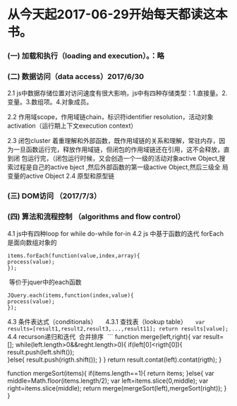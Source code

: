 # 从今天起2017-06-29开始每天都读这本书。

### (一) 加载和执行（loading and execution）。：略

### (二)  数据访问（data access）2017/6/30

  2.1 js中数据存储位置对访问速度有很大影响，js中有四种存储类型：1.直接量。2. 变量。3.数组项。4.对象成员。
  
  2.2 作用域scope，作用域链chain，标识符identifier resolution，活动对象activation（运行期上下文execution context）
  
  2.3 闭包cluster 着重理解和外部函数，既作用域链的关系和理解，常驻内存，因为一旦函数运行完，释放作用域链，但闭包的作用域链还在引用，这不会释放，直到闭       包运行完，（闭包运行时候，又会创造一个一级的活动对象active Object,搜索过程是自己的active bject ,然后外部函数的第一级active Object,然后三级全       局变量的active Object
  2.4 原型和原型链
  
### (三) DOM访问 （2017/7/3）

### (四) 算法和流程控制 （algorithms and  flow control） 
  4.1 js中有四种loop for while do-while for-in 
  4.2 js 中基于函数的迭代 forEach是面向数组对象的
  ```
  items.forEach(function(value,index,array){
  process(value);
  });
  ```
  等价于jquer中的each函数
  ```
  JQuery.each(items,function(index,value){
  process(value);
  });
  ```
  4.3 条件表达式（conditionals）
     4.3.1 查找表（lookup table）
     ```
     var results=[result1,result2,result3,...,result11];
     return results[value];
     ```
  4.4 recurson递归和迭代
  合并排序
  ```
  function merge(left,right){
  var result=[];
  while(left.length>0&&reght.length>0){
    if(left[0]<rigth[0]){
      result.push(left.shift());      
    }else{
      result.push(rigth.shift());
    }
  }
  return result.contat(left).contat(rigth);
}

function mergeSort(items){
  if(items.length==1){
    return items;
  }else{
    var middle=Math.floor(items.length/2);
    var left=items.slice(0,middle);
    var right=items.slice(middle);
    return merge(mergeSort(left),mergeSort(right));
  }
}
  ```
